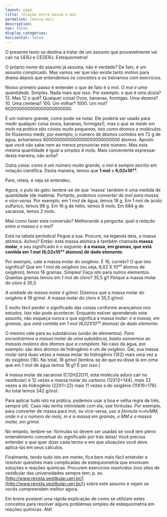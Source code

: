 ```yaml
---
layout: page
title: relação entre massa e mol
permalink: /massa_mol/
description: 
nav: false
display_categories:
horizontal: false
---
```


O presente texto se destina a tratar de um assunto que provavelmente vai cair na UERJ e CEDERJ. Estequiometria!

O próprio nome do assunto já assusta, não é verdade? De fato, é um assunto complicado. Mas vamos ver que não existe tanto motivo para drama depois que entendemos os conceitos e os treinamos com exercícios. 

Nosso primeiro passo é entender o que de fato é o mol. *O mol é uma quantidade*. Simples. Nada mais que isso. Por exemplo: o que é uma dúzia? 12. Mas 12 o quê? Qualquer coisa! Ovos, bananas, formigas. Uma dezena? 10. Uma centena? 100. Um milhar? 1000. Um mol? 602000000000000000000000.

É um número grande, como pode-se notar. Ele poderia ser usado para medir qualquer coisa (ovos, bananas, formigas!), mas *o que se mede em mols na prática são coisas muito pequenas, tais como átomos e moléculas*. Se fôssemos medir, por exemplo, o número de átomos contidos em 72 g de água, acharíamos 8000000000000000000000000000 átomos. Aposto que você não sabe nem ao menos pronunciar este número. Mas esta mesma quantidade é igual a simples 4 mols. Mais conveniente expressar desta maneira, não acha?

Outra coisa: como é um número muito grande, o mol é sempre escrito em notação científica. Desta maneira, temos que **1 mol =  6,02x10²³**.

Pare, releia, e veja se entendeu.

Agora, o pulo do gato: lembre-se de que 'massa' também é uma medida de quantidade (de matéria). Portanto, *podemos converter de mol para massa, e vice-versa*. Por exemplo, em 1 mol de água, temos 18 g. Em 1 mol de ácido sulfúrico, temos 98 g. Em 16 g de hélio, temos 8 mols. Em 684 g de sacarose, temos 2 mols.

Mas como fazer esta conversão? Melhorando a pergunta: *qual a relação entre a massa e o mol?* 

Está na tabela periódica! Pegue a sua. Procure, na legenda dela, a massa atômica. Achou? Então: esta massa atômica é também chamada **massa molar**, e seu significado é o seguinte: **é a massa, em gramas,  que está contida em 1 mol (6,02x10²³ átomos) de dado elemento**.

Por exemplo, cate a massa molar do oxigênio. É 16, correto? O que isto significa? Que em 1 mol de oxigênio (ou seja, 6,02 X 10²³ átomos de oxigênio), temos 16 gramas. Simples! Faça isto para outros elementos. Quantas gramas temos em 1 mol de cloro? 35,5 g!! Porque a massa molar do cloro é 35,5.

*A unidade de massa molar é g/mol*. Dizemos que a massa molar do oxigênio é 16 g/mol. A massa molar do cloro é 35,5 g/mol.

É muito fácil perder o significado das coisas conforme avançamos nos estudos. Isto não pode acontecer. Enquanto estiver aprendendo este assunto, não esqueça nunca o que significa a massa molar: *é a massa, em gramas, que está contida em 1 mol (6,02X10²³ átomos) de dado elemento*.

O mesmo vale para as substâncias (união de elementos). *Para encontrarmos a massa molar de uma substância, basta somarmos as massas molares dos átomos que a compõem*. No caso da água, por exemplo: são dois átomos de hidrogênio e um de oxigênio. Daí, sua massa molar será duas vezes a massa molar do hidrogênio (1X2) mais uma vez a do oxigênio (16). No total, 18 g/mol (lembra-se de que eu disse lá em cima que em 1 mol de água temos 18 g? É por isso.)

A massa molar da sacarose (C12H22O11, esta molécula adora cair no vestibular) é 12 vezes a massa molar do carbono (12X12=144), mais 22 vezes a do hidrogênio (22X1=22) mais 11 vezes a do oxigênio (11X16=176). Ao total temos 342 g/mol.

Para aplicar tudo isto na prática, podemos usar a boa e velha regra de três, sempre útil. Caso não tenha intimidade com ela, use fórmulas. Por exemplo, para converter de massa para mol, ou vice-versa, *use a fórmula n=m/MM, onde n é o número de mols, m é a massa em gramas, e MM é a massa molar, em g/mol*. 

No entanto, lembre-se: fórmulas só devem ser usadas se você tem pleno entendimento conceitual do significado por trás delas! Você precisa entender o que quer dizer cada termo e em que situações você deve aplicá-las em seus cálculos. 

Finalmente, tendo tudo isto em mente, fica bem mais fácil entender e resolver questões mais complicadas de estequiometria que envolvam soluções e reações químicas. Procurem exercícios resolvidos (nos sites de vestibular das universidades sempre tem; p. ex. [http://www.revista.vestibular.uerj.br/](http://www.revista.vestibular.uerj.br/)) sobre este assunto e vejam se vocês compreendem melhor agora. 

Em breve postarei uma rápida explicação de como se utilizam estes conceitos para resolver alguns problemas simples de estequiometria em reações químicas. Até!